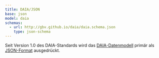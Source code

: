 ```yaml
---
title: DAIA/JSON
base: json
model: daia
schemas:
  - url: http://gbv.github.io/daia/daia.schema.json
    type: json-schema
---
```


Seit Version 1.0 des DAIA-Standards wird das [DAIA-Datenmodell](../daia) primär
als [JSON-Format](../json) ausgedrückt.

